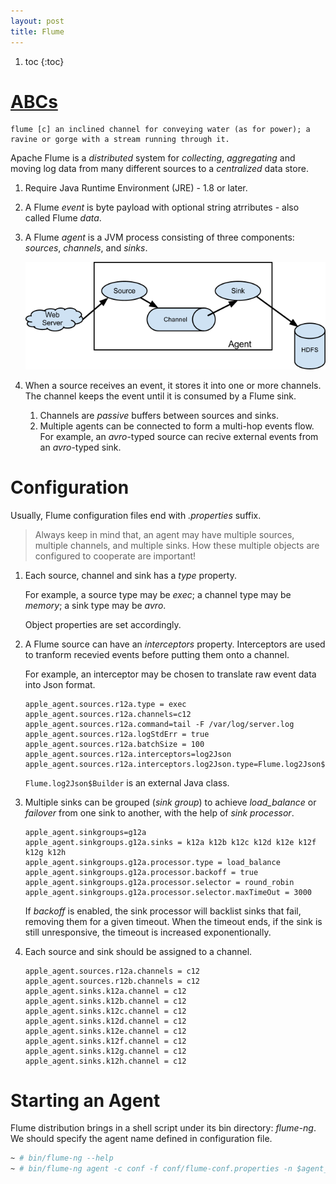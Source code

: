 ```yaml
---
layout: post
title: Flume
---
```


1. toc
{:toc}

# [ABCs](https://flume.apache.org/FlumeUserGuide.html)

```
flume [c] an inclined channel for conveying water (as for power); a ravine or gorge with a stream running through it.
```

Apache Flume is a *distributed* system for *collecting*, *aggregating* and moving log data from many different sources to a *centralized* data store.

1. Require Java Runtime Environment (JRE) - 1.8 or later.
2. A Flume *event* is byte payload with optional string atrributes - also called Flume *data*.
3. A Flume *agent* is a JVM process consisting of three components: *sources*, *channels*, and *sinks*.

   ![Flume Flow](/assets/flume-flow.png)

4. When a source receives an event, it stores it into one or more channels. The channel keeps the event until it is consumed by a Flume sink.
   1. Channels are *passive* buffers between sources and sinks.
   2. Multiple agents can be connected to form a multi-hop events flow. For example, an *avro*-typed source can recive external events from an *avro*-typed sink.

# Configuration

Usually, Flume configuration files end with *.properties* suffix.

>Always keep in mind that, an agent may have multiple sources, multiple channels, and multiple sinks. How these multiple objects are configured to cooperate are important!

1. Each source, channel and sink has a *type* property.

   For example, a source type may be *exec*; a channel type may be *memory*; a sink type may be *avro*.

   Object properties are set accordingly.
2. A Flume source can have an *interceptors* property. Interceptors are used to tranform recevied events before putting them onto a channel.

   For example, an interceptor may be chosen to translate raw event data into Json format.

   ```
   apple_agent.sources.r12a.type = exec
   apple_agent.sources.r12a.channels=c12
   apple_agent.sources.r12a.command=tail -F /var/log/server.log
   apple_agent.sources.r12a.logStdErr = true
   apple_agent.sources.r12a.batchSize = 100
   apple_agent.sources.r12a.interceptors=log2Json
   apple_agent.sources.r12a.interceptors.log2Json.type=Flume.log2Json$Builder
   ```

   `Flume.log2Json$Builder` is an external Java class.
3. Multiple sinks can be grouped (*sink group*) to achieve *load_balance* or *failover* from one sink to another, with the help of *sink processor*.

   ```
   apple_agent.sinkgroups=g12a
   apple_agent.sinkgroups.g12a.sinks = k12a k12b k12c k12d k12e k12f k12g k12h
   apple_agent.sinkgroups.g12a.processor.type = load_balance
   apple_agent.sinkgroups.g12a.processor.backoff = true
   apple_agent.sinkgroups.g12a.processor.selector = round_robin
   apple_agent.sinkgroups.g12a.processor.selector.maxTimeOut = 3000
   ```

   If *backoff* is enabled, the sink processor will backlist sinks that fail, removing them for a given timeout. When the timeout ends, if the sink is still unresponsive, the timeout is increased exponentionally.
4. Each source and sink should be assigned to a channel.

   ```
   apple_agent.sources.r12a.channels = c12
   apple_agent.sources.r12b.channels = c12
   apple_agent.sinks.k12a.channel = c12
   apple_agent.sinks.k12b.channel = c12
   apple_agent.sinks.k12c.channel = c12
   apple_agent.sinks.k12d.channel = c12
   apple_agent.sinks.k12e.channel = c12
   apple_agent.sinks.k12f.channel = c12
   apple_agent.sinks.k12g.channel = c12
   apple_agent.sinks.k12h.channel = c12
   ```

# Starting an Agent

Flume distribution brings in a shell script under its bin directory: *flume-ng*. We should specify the agent name defined in configuration file.

```bash
~ # bin/flume-ng --help
~ # bin/flume-ng agent -c conf -f conf/flume-conf.properties -n $agent_name 
```
